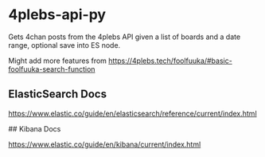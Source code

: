 # 4plebs-api-py
Gets 4chan posts from the 4plebs API given a list of boards and a date range, optional save into ES node.

Might add more features from https://4plebs.tech/foolfuuka/#basic-foolfuuka-search-function

## ElasticSearch Docs

https://www.elastic.co/guide/en/elasticsearch/reference/current/index.html

## Kibana Docs

https://www.elastic.co/guide/en/kibana/current/index.html
